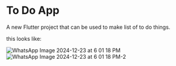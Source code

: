 # To Do App 

A new Flutter project that can be used to make list of to do things.

this looks like:

![WhatsApp Image 2024-12-23 at 6 01 18 PM](https://github.com/user-attachments/assets/a60bc972-0158-4a64-addf-6ab07343d551)
![WhatsApp Image 2024-12-23 at 6 01 18 PM-2](https://github.com/user-attachments/assets/f617fb2a-2288-4e6b-993c-836afc78471a)
